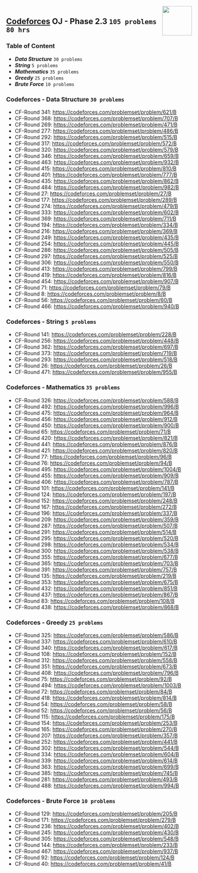 <img align="right" width="80" height="80" src="https://github.com/cs-MohamedAyman/Problem-Solving-Training/blob/master/online-judges-logos/codeforces.jpg">

## [Codeforces](https://codeforces.com/) OJ - Phase 2.3 `105 problems` `80 hrs`

### Table of Content

- ***Data Structure*** `30 problems`
- ***String***         `5 problems`
- ***Mathematics***    `35 problems`
- ***Greedy***         `25 problems`
- ***Brute Force***    `10 problems`

### Codeforces - Data Structure `30 problems`

- CF-Round 341: https://codeforces.com/problemset/problem/621/B
- CF-Round 368: https://codeforces.com/problemset/problem/707/B
- CF-Round 269: https://codeforces.com/problemset/problem/471/B
- CF-Round 277: https://codeforces.com/problemset/problem/486/B
- CF-Round 292: https://codeforces.com/problemset/problem/515/B
- CF-Round 317: https://codeforces.com/problemset/problem/572/B
- CF-Round 320: https://codeforces.com/problemset/problem/579/B
- CF-Round 346: https://codeforces.com/problemset/problem/659/B
- CF-Round 463: https://codeforces.com/problemset/problem/932/B
- CF-Round 415: https://codeforces.com/problemset/problem/810/B
- CF-Round 401: https://codeforces.com/problemset/problem/777/B
- CF-Round 435: https://codeforces.com/problemset/problem/862/B
- CF-Round 484: https://codeforces.com/problemset/problem/982/B
- CF-Round 27: https://codeforces.com/problemset/problem/27/B
- CF-Round 177: https://codeforces.com/problemset/problem/289/B
- CF-Round 274: https://codeforces.com/problemset/problem/479/B
- CF-Round 333: https://codeforces.com/problemset/problem/602/B
- CF-Round 369: https://codeforces.com/problemset/problem/711/B
- CF-Round 194: https://codeforces.com/problemset/problem/334/B
- CF-Round 216: https://codeforces.com/problemset/problem/369/B
- CF-Round 249: https://codeforces.com/problemset/problem/435/B
- CF-Round 254: https://codeforces.com/problemset/problem/445/B
- CF-Round 286: https://codeforces.com/problemset/problem/505/B
- CF-Round 297: https://codeforces.com/problemset/problem/525/B
- CF-Round 306: https://codeforces.com/problemset/problem/550/B
- CF-Round 413: https://codeforces.com/problemset/problem/799/B
- CF-Round 419: https://codeforces.com/problemset/problem/816/B
- CF-Round 454: https://codeforces.com/problemset/problem/907/B
- CF-Round 71: https://codeforces.com/problemset/problem/79/B
- CF-Round 8: https://codeforces.com/problemset/problem/8/B
- CF-Round 56: https://codeforces.com/problemset/problem/60/B
- CF-Round 466: https://codeforces.com/problemset/problem/940/B

### Codeforces - String `5 problems`

- CF-Round 141: https://codeforces.com/problemset/problem/228/B
- CF-Round 256: https://codeforces.com/problemset/problem/448/B
- CF-Round 362: https://codeforces.com/problemset/problem/697/B
- CF-Round 373: https://codeforces.com/problemset/problem/719/B
- CF-Round 293: https://codeforces.com/problemset/problem/518/B
- CF-Round 26: https://codeforces.com/problemset/problem/26/B
- CF-Round 471: https://codeforces.com/problemset/problem/955/B

### Codeforces - Mathematics `35 problems`

- CF-Round 326: https://codeforces.com/problemset/problem/588/B
- CF-Round 492: https://codeforces.com/problemset/problem/996/B
- CF-Round 475: https://codeforces.com/problemset/problem/964/B
- CF-Round 456: https://codeforces.com/problemset/problem/912/B
- CF-Round 450: https://codeforces.com/problemset/problem/900/B
- CF-Round 65: https://codeforces.com/problemset/problem/71/B
- CF-Round 420: https://codeforces.com/problemset/problem/821/B
- CF-Round 441: https://codeforces.com/problemset/problem/876/B
- CF-Round 421: https://codeforces.com/problemset/problem/820/B
- CF-Round 77: https://codeforces.com/problemset/problem/96/B
- CF-Round 76: https://codeforces.com/problemset/problem/94/B
- CF-Round 495: https://codeforces.com/problemset/problem/1004/B
- CF-Round 455: https://codeforces.com/problemset/problem/909/B
- CF-Round 406: https://codeforces.com/problemset/problem/787/B
- CF-Round 101: https://codeforces.com/problemset/problem/141/B
- CF-Round 124: https://codeforces.com/problemset/problem/197/B
- CF-Round 152: https://codeforces.com/problemset/problem/248/B
- CF-Round 167: https://codeforces.com/problemset/problem/272/B
- CF-Round 196: https://codeforces.com/problemset/problem/337/B
- CF-Round 209: https://codeforces.com/problemset/problem/359/B
- CF-Round 287: https://codeforces.com/problemset/problem/507/B
- CF-Round 291: https://codeforces.com/problemset/problem/514/B
- CF-Round 295: https://codeforces.com/problemset/problem/520/B
- CF-Round 298: https://codeforces.com/problemset/problem/534/B
- CF-Round 300: https://codeforces.com/problemset/problem/538/B
- CF-Round 355: https://codeforces.com/problemset/problem/677/B
- CF-Round 365: https://codeforces.com/problemset/problem/703/B
- CF-Round 391: https://codeforces.com/problemset/problem/757/B
- CF-Round 135: https://codeforces.com/problemset/problem/219/B
- CF-Round 353: https://codeforces.com/problemset/problem/675/B
- CF-Round 432: https://codeforces.com/problemset/problem/851/B
- CF-Round 437: https://codeforces.com/problemset/problem/867/B
- CF-Round 83: https://codeforces.com/problemset/problem/108/B
- CF-Round 438: https://codeforces.com/problemset/problem/868/B

### Codeforces - Greedy `25 problems`

- CF-Round 325: https://codeforces.com/problemset/problem/586/B
- CF-Round 337: https://codeforces.com/problemset/problem/610/B
- CF-Round 340: https://codeforces.com/problemset/problem/617/B
- CF-Round 108: https://codeforces.com/problemset/problem/152/B
- CF-Round 312: https://codeforces.com/problemset/problem/558/B
- CF-Round 351: https://codeforces.com/problemset/problem/673/B
- CF-Round 408: https://codeforces.com/problemset/problem/796/B
- CF-Round 75: https://codeforces.com/problemset/problem/92/B
- CF-Round 494: https://codeforces.com/problemset/problem/1003/B
- CF-Round 72: https://codeforces.com/problemset/problem/84/B
- CF-Round 418: https://codeforces.com/problemset/problem/814/B
- CF-Round 54: https://codeforces.com/problemset/problem/58/B
- CF-Round 52: https://codeforces.com/problemset/problem/56/B
- CF-Round 115: https://codeforces.com/problemset/problem/175/B
- CF-Round 154: https://codeforces.com/problemset/problem/253/B
- CF-Round 165: https://codeforces.com/problemset/problem/270/B
- CF-Round 207: https://codeforces.com/problemset/problem/357/B
- CF-Round 252: https://codeforces.com/problemset/problem/441/B
- CF-Round 302: https://codeforces.com/problemset/problem/544/B
- CF-Round 334: https://codeforces.com/problemset/problem/604/B
- CF-Round 339: https://codeforces.com/problemset/problem/614/B
- CF-Round 363: https://codeforces.com/problemset/problem/699/B
- CF-Round 385: https://codeforces.com/problemset/problem/745/B
- CF-Round 281: https://codeforces.com/problemset/problem/493/B
- CF-Round 488: https://codeforces.com/problemset/problem/994/B

### Codeforces - Brute Force `10 problems`

- CF-Round 129: https://codeforces.com/problemset/problem/205/B
- CF-Round 171: https://codeforces.com/problemset/problem/279/B
- CF-Round 236: https://codeforces.com/problemset/problem/402/B
- CF-Round 245: https://codeforces.com/problemset/problem/430/B
- CF-Round 305: https://codeforces.com/problemset/problem/548/B
- CF-Round 144: https://codeforces.com/problemset/problem/233/B
- CF-Round 467: https://codeforces.com/problemset/problem/937/B
- CF-Round 92: https://codeforces.com/problemset/problem/124/B
- CF-Round 40: https://codeforces.com/problemset/problem/41/B
